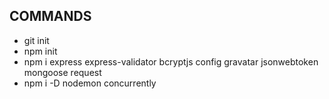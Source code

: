 ## COMMANDS

-   git init <br />
-   npm init <br />
-   npm i express express-validator bcryptjs config gravatar jsonwebtoken mongoose request <br />
-   npm i -D nodemon concurrently <br />
